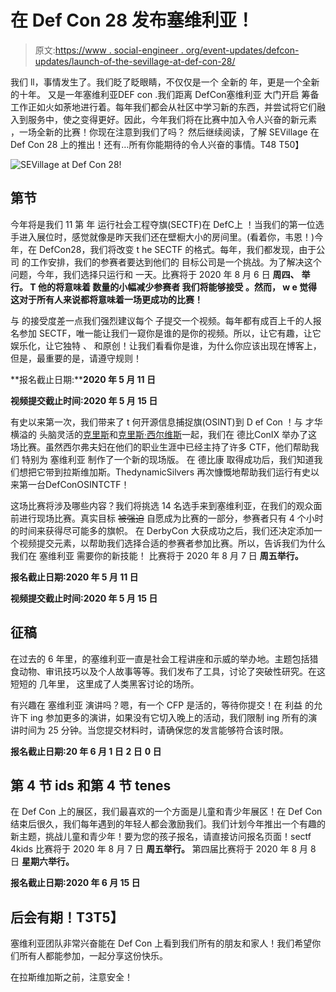 # 在 Def Con 28 发布塞维利亚！

> 原文:[https://www . social-engineer . org/event-updates/defcon-updates/launch-of-the-sevillage-at-def-con-28/](https://www.social-engineer.org/event-updates/defcon-updates/launch-of-the-sevillage-at-def-con-28/)

我们 ll，事情发生了。我们眨了眨眼睛，不仅仅是一个 全新的 年，更是一个全新的十年。 又是一年塞维利亚DEF con .我们距离 DefCon塞维利亚 大门开启 筹备工作正如火如荼地进行着。每年我们都会从社区中学习新的东西，并尝试将它们融入到服务中，使之变得更好。因此，今年我们将在比赛中加入令人兴奋的新元素 ，一场全新的比赛！你现在注意到我们了吗？ 然后继续阅读，了解 SEVillage 在 Def Con 28 上的推出！还有…所有你能期待的令人兴奋的事情。T48
T50】

![SEVillage at Def Con 28! ](../Images/56b3c0ca59fd7736ba53f372f90a3f10.png)

## **第**节

今年将是我们 11 第 年 运行社会工程夺旗(SECTF)在 DefC上 ！当我们的第一位选手进入展位时，感觉就像是昨天我们还在壁橱大小的房间里。(看着你，韦恩！)今年，在 DefCon28，我们将改变 t he SECTF 的格式。每年，我们都发现，由于公司 的工作安排，我们的参赛者要达到他们的 目标公司是一个挑战。为了解决这个问题，今年，我们选择只运行和 一天。比赛将于 2020 年 8 月 6 日 **周四、** **举行。 T 他的将意味着 数量的小幅减少参赛者 我们将能够接受 。然而， w e 觉得这对于所有人来说都将意味着一场更成功的比赛！**

与 的接受度差一点我们强烈建议每个 子提交一个视频。每年都有成百上千的人报名参加 SECTF，唯一能让我们一窥你是谁的是你的视频。所以，让它有趣，让它娱乐化，让它独特 、 和原创！让我们看看你是谁，为什么你应该出现在博客上，但是，最重要的是，请遵守规则！

**报名截止日期:****2020 年 5 月 11 日**

**视频提交截止时间:2020 年 5 月 15 日**

有史以来第一次，我们带来了 t 何开源信息捕捉旗(OSINT)到 D ef Con ！与 才华横溢的 头脑灵活的[克里斯](https://twitter.com/cgsilvers)和[克里斯·西尔维斯](https://twitter.com/krissilvers)一起，我们在 德比ConIX 举办了这场比赛。虽然西尔弗夫妇在他们的职业生涯中已经主持了许多 CTF，他们帮助我们 特别为 塞维利亚 制作了一个新的现场版。 在 德比康 取得成功后，我们知道我们想把它带到拉斯维加斯。ThedynamicSilvers 再次慷慨地帮助我们运行有史以来第一台DefConOSINTCTF！

这场比赛将涉及哪些内容？我们将挑选 14 名选手来到塞维利亚，在我们的观众面前进行现场比赛。真实目标 ~~被强迫~~ 自愿成为比赛的一部分，参赛者只有 4 个小时的时间来获得尽可能多的旗帜。 在 DerbyCon 大获成功之后，我们还决定添加一个视频提交元素，以帮助我们选择合适的参赛者参加比赛。所以，告诉我们为什么我们在 塞维利亚 需要你的新技能！ 比赛将于 2020 年 8 月 7 日 **周五举行。**

**报名截止日期:2020 年 5 月 11 日**

**视频提交截止时间:2020 年 5 月 15 日**

## **征稿**

在过去的 6 年里，的塞维利亚一直是社会工程讲座和示威的举办地。主题包括猎食动物、审讯技巧以及个人故事等等。我们发布了工具，讨论了突破性研究。在这短短的 几年里， 这里成了人类黑客讨论的场所。

有兴趣在 塞维利亚 演讲吗？嗯，有一个 CFP 是活的，等待你提交！在 利益 的允许下 ing 参加更多的演讲，如果没有它切入晚上的活动，我们限制 ing 所有的演讲时间为 25 分钟。当您提交材料时，请确保您的发言能够符合该时限。

**报名截止日期:20 年 6 月 1 日** **2 日** **0 日**

## **第 4 节 ids 和第 4 节 tenes**

在 Def Con 上的展区，我们最喜欢的一个方面是儿童和青少年展区！在 Def Con 结束后很久，我们每年遇到的年轻人都会激励我们。我们计划今年推出一个有趣的新主题，挑战儿童和青少年！要为您的孩子报名，请直接访问报名页面！sectf 4kids 比赛将于 2020 年 8 月 7 日 **周五举行。** 第四届比赛将于 2020 年 8 月 8 日 **星期六举行。**

**报名截止日期:2020 年 6 月 15 日**

## **后会有期！T3T5】**

塞维利亚团队非常兴奋能在 Def Con 上看到我们所有的朋友和家人！我们希望你们所有人都能参加，一起分享这份快乐。

在拉斯维加斯之前，注意安全！